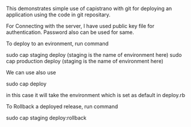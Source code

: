 This demonstrates simple use of capistrano with git for deploying an application using the code in git repositary. 

For Connecting with the server, I have used public key file for authentication. Password also can be used for same.

To deploy to an evironment, run command
 
 sudo cap staging deploy    (staging is the name of environment here)
 sudo cap production deploy (staging is the name of environment here)

 We can use also use 
 
  sudo cap deploy 

  in this case it will take the environment which is set as default in deploy.rb

  To Rollback a deployed release, run command

   sudo cap staging deploy:rollback